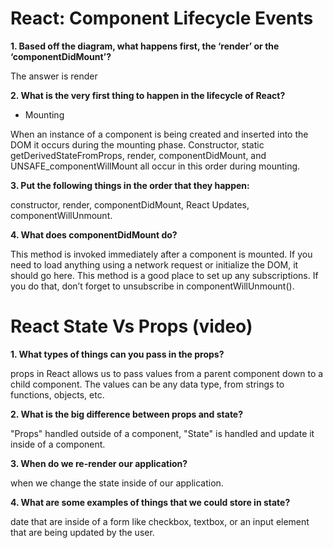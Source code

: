 # React: Component Lifecycle Events 

**1. Based off the diagram, what happens first, the ‘render’ or the ‘componentDidMount’?**

The answer is render

**2. What is the very first thing to happen in the lifecycle of React?**

* Mounting 

When an instance of a component is being created and inserted into the DOM it occurs during the mounting phase. Constructor, static getDerivedStateFromProps, render, componentDidMount, and UNSAFE_componentWillMount all occur in this order during mounting. 


**3. Put the following things in the order that they happen:**

constructor, render, componentDidMount, React Updates, componentWillUnmount.

**4. What does componentDidMount do?**

This method is invoked immediately after a component is mounted. If you need to load anything using a network request or initialize the DOM, it should go here. This method is a good place to set up any subscriptions. If you do that, don’t forget to unsubscribe in componentWillUnmount().


# React State Vs Props (video)

**1. What types of things can you pass in the props?**

 props in React allows us to pass values from a parent component down to a child component. The values can be any data type, from strings to functions, objects, etc.

**2. What is the big difference between props and state?**

"Props" handled outside of a component, "State" is handled and update it inside of a component.

**3. When do we re-render our application?**

when we change the state inside of our application.

**4. What are some examples of things that we could store in state?**

 date that are inside of a form like checkbox, textbox, or an input element that are being updated by the user.
